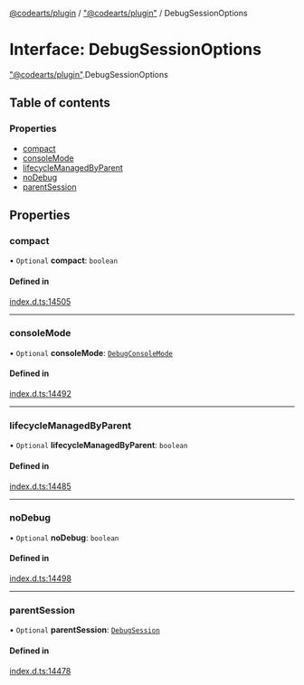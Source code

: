 [@codearts/plugin](../README.md) / ["@codearts/plugin"](../modules/_codearts_plugin_.md) / DebugSessionOptions

# Interface: DebugSessionOptions

["@codearts/plugin"](../modules/_codearts_plugin_.md).DebugSessionOptions

## Table of contents

### Properties

- [compact](codearts_plugin_.DebugSessionOptions.md#compact)
- [consoleMode](codearts_plugin_.DebugSessionOptions.md#consolemode)
- [lifecycleManagedByParent](codearts_plugin_.DebugSessionOptions.md#lifecyclemanagedbyparent)
- [noDebug](codearts_plugin_.DebugSessionOptions.md#nodebug)
- [parentSession](codearts_plugin_.DebugSessionOptions.md#parentsession)

## Properties

### compact

• `Optional` **compact**: `boolean`

#### Defined in

[index.d.ts:14505](https://github.com/huaweicloud/cloudide-plugin-api/blob/b58031b/index.d.ts#L14505)

___

### consoleMode

• `Optional` **consoleMode**: [`DebugConsoleMode`](../enums/codearts_plugin_.DebugConsoleMode.md)

#### Defined in

[index.d.ts:14492](https://github.com/huaweicloud/cloudide-plugin-api/blob/b58031b/index.d.ts#L14492)

___

### lifecycleManagedByParent

• `Optional` **lifecycleManagedByParent**: `boolean`

#### Defined in

[index.d.ts:14485](https://github.com/huaweicloud/cloudide-plugin-api/blob/b58031b/index.d.ts#L14485)

___

### noDebug

• `Optional` **noDebug**: `boolean`

#### Defined in

[index.d.ts:14498](https://github.com/huaweicloud/cloudide-plugin-api/blob/b58031b/index.d.ts#L14498)

___

### parentSession

• `Optional` **parentSession**: [`DebugSession`](codearts_plugin_.DebugSession.md)

#### Defined in

[index.d.ts:14478](https://github.com/huaweicloud/cloudide-plugin-api/blob/b58031b/index.d.ts#L14478)
